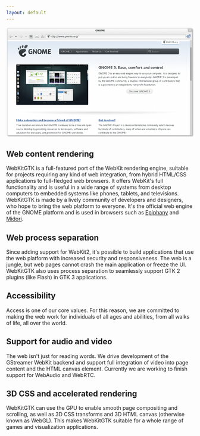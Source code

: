 ```yaml
---
layout: default
---
```


![Screenshot of Epiphany using WebKitGTK](/images/screenshot.png)

## Web content rendering ##

WebKitGTK is a full-featured port of the WebKit rendering engine,
suitable for projects requiring any kind of web integration, from hybrid
HTML/CSS applications to full-fledged web browsers. It offers WebKit's
full functionality and is useful in a wide range of systems from desktop
computers to embedded systems like phones, tablets, and televisions.
WebKitGTK is made by a lively community of developers and designers,
who hope to bring the web platform to everyone.
It's the official web engine of the GNOME platform and is used in
browsers such as [Epiphany](http://projects.gnome.org/epiphany/) and
[Midori](http://twotoasts.de/index.php/midori/).

## Web process separation ##

Since adding support for WebKit2, it's possible to build applications that
use the web platform with increased security and responsiveness. The web
is a jungle, but web pages cannot crash the main application or freeze the
UI. WebKitGTK also uses process separation to seamlessly support GTK 2 plugins
(like Flash) in GTK 3 applications.

## Accessibility ##

Access is one of our core values. For this reason, we are committed to making
the web work for individuals of all ages and abilities, from all walks of life,
all over the world.

## Support for audio and video ##

The web isn't just for reading words. We drive development of the GStreamer
WebKit backend and support full integration of video into page
content and the HTML canvas element. Currently we are working to finish
support for WebAudio and WebRTC.

## 3D CSS and accelerated rendering ##

WebKitGTK can use the GPU to enable smooth page compositing and
scrolling, as well as 3D CSS transforms and 3D HTML canvas (otherwise
known as WebGL). This makes WebKitGTK suitable for a whole range
of games and visualization applications.
